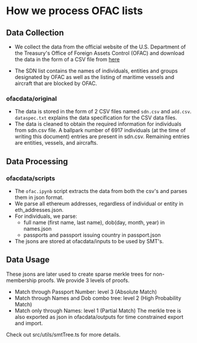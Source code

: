# How we process OFAC lists

## Data Collection

- We collect the data from the official website of the U.S. Department of the Treasury's Office of Foreign Assets Control (OFAC) and download the data in the form of a CSV file from [here](https://sanctionslist.ofac.treas.gov/Home/SdnList)

- The SDN list contains the names of individuals, entities and groups designated by OFAC as well as the listing of maritime vessels and aircraft that are blocked by OFAC.

### ofacdata/original

- The data is stored in the form of 2 CSV files named `sdn.csv` and `add.csv`. `dataspec.txt` explains the data specification for the CSV data files.
- The data is cleaned to obtain the required information for individuals from sdn.csv file.
  A ballpark number of 6917 individuals (at the time of writing this document) entries are present in sdn.csv. Remaining entries are entities, vessels, and aircrafts.

## Data Processing

### ofacdata/scripts

- The `ofac.ipynb` script extracts the data from both the csv's and parses them in json format.
- We parse all ethereum addresses, regardless of individual or entity in eth_addresses.json.
- For individuals, we parse:
  - full name (first name, last name), dob(day, month, year) in names.json
  - passports and passport issuing country in passport.json
- The jsons are stored at ofacdata/inputs to be used by SMT's.

## Data Usage

These jsons are later used to create sparse merkle trees for non-membership proofs. We provide 3 levels of proofs.

- Match through Passport Number: level 3 (Absolute Match)
- Match through Names and Dob combo tree: level 2 (High Probability Match)
- Match only through Names: level 1 (Partial Match)
  The merkle tree is also exported as json in ofacdata/outputs for time constrained export and import.

Check out src/utils/smtTree.ts for more details.<br>
